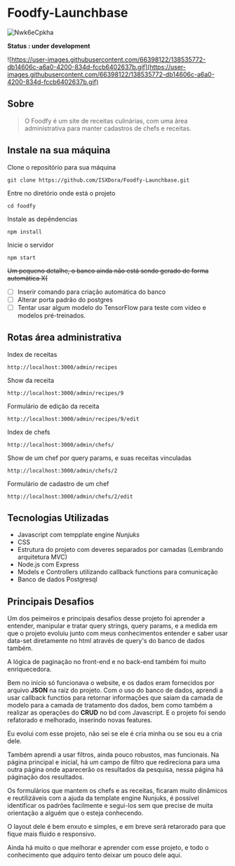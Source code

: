 # Foodfy-Launchbase
![Nwk6eCpkha](https://user-images.githubusercontent.com/66398122/138536198-9a2666a0-bcca-4394-ba70-3622dd0a28fd.png)

**Status : under development**

![https://user-images.githubusercontent.com/66398122/138535772-db14606c-a6a0-4200-834d-fccb6402637b.gif](https://user-images.githubusercontent.com/66398122/138535772-db14606c-a6a0-4200-834d-fccb6402637b.gif)

## Sobre

> O Foodfy é um site de receitas culinárias, com uma área administrativa para manter cadastros de chefs e receitas.

## Instale na sua máquina

Clone o repositório para sua máquina

`git clone https://github.com/ISXDora/Foodfy-Launchbase.git`

Entre no diretório onde está o projeto

`cd foodfy`

Instale as depêndencias 

`npm install`

Inicie o servidor 

`npm start`

~~Um pequeno detalhe, o banco ainda não está sendo gerado de forma automática X(~~
    
- [ ] Inserir comando para criação automática do banco
- [ ] Alterar porta padrão do postgres
- [ ] Tentar usar algum modelo do TensorFlow para teste com vídeo e modelos pré-treinados.

## Rotas área administrativa 

Index de receitas

`http://localhost:3000/admin/recipes`

Show da receita

`http://localhost:3000/admin/recipes/9`

Formulário de edição da receita 

`http://localhost:3000/admin/recipes/9/edit`

Index de chefs

`http://localhost:3000/admin/chefs/`

Show de um chef por query params, e suas receitas vinculadas

`http://localhost:3000/admin/chefs/2`

Formulário de cadastro de um chef

`http://localhost:3000/admin/chefs/2/edit`

## Tecnologias Utilizadas 

- Javascript com tempplate engine *Nunjuks*
- CSS
- Estrutura do projeto com deveres separados por camadas (Lembrando arquitetura MVC)
- Node.js com Express 
- Models e Controllers utilizando callback functions para comunicação 
- Banco de dados Postgresql

## Principais Desafios 

Um dos peimeiros e principais desafios desse projeto foi aprender a entender, manipular e tratar query strings, query params, e a medida em que o projeto evoluiu junto com meus conhecimentos entender e saber usar data-set diretamente no html através de query's do banco de dados também. 

A lógica de paginação no front-end e no back-end também foi muito enriquecedora.

Bem no início só funcionava o website, e os dados eram fornecidos por arquivo **JSON** na raíz do projeto. Com o uso do banco de dados, aprendi a usar callback functios para retornar informações que saíam da camada de modelo para a camada de tratamento dos dados, bem como também a realizar as operações do **CRUD** no bd com Javascript. E o projeto foi sendo refatorado e melhorado, inserindo novas features. 

Eu evolui com esse projeto, não sei se ele é cria minha ou se sou eu a cria dele.

Também aprendi a usar filtros, ainda pouco robustos, mas funcionais. Na página principal e inicial, há um campo de filtro que redireciona para uma outra página onde aparecerão os resultados da pesquisa, nessa página há páginação dos resultados. 

Os formulários que mantem os chefs e as receitas, ficaram muito dinâmicos e reutilizáveis com a ajuda da template engine Nunjuks, é possível identificar os padrões facilmente e segui-los sem que precise de muita orientação a alguém que o esteja conhecendo.

O layout dele é bem enxuto e simples, e em breve será retarorado para que fique mais fluido e responsivo.

Ainda há muito o que melhorar e aprender com esse projeto, e todo o conhecimento que adquiro tento deixar um pouco dele aqui. 